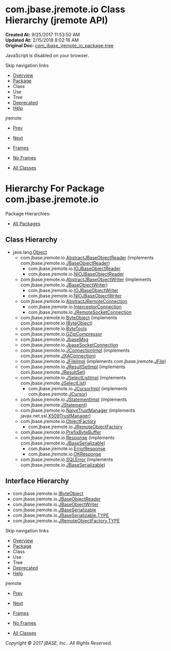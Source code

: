 # com.jbase.jremote.io Class Hierarchy (jremote   API)

**Created At:** 9/25/2017 11:53:50 AM  
**Updated At:** 2/15/2018 8:02:16 AM  
**Original Doc:** [com_jbase_jremote_io_package-tree](https://docs.jbase.com/39250-io/com_jbase_jremote_io_package-tree)  

<!--<br>    try {<br>        if (location.href.indexOf('is-external=true') == -1) {<br>            parent.document.title="com.jbase.jremote.io Class Hierarchy (jremote   API)";<br>        }<br>    }<br>    catch(err) {<br>    }<br>//-->
JavaScript is disabled on your browser.

Skip navigation links

- [Overview](../../../../overview-summary.html)
- [Package](./../com.jbase.jremote.io-%28jremote---api%29)
- Class
- Use
- Tree
- [Deprecated](../../../../deprecated-list.html)
- [Help](../../../../help-doc.html)


jremote <br>

- [Prev](./../../com.jbase.jremote-class-hierarchy)
- [Next](./../charset/com.jbase.jremote.io.charset-class-hierarchy-%28jremote---api%29)


- [Frames](./.)
- [No Frames](./.)


- [All Classes](../../../../allclasses-noframe.html)


<!--<br>  allClassesLink = document.getElementById("allclasses\_navbar\_top");<br>  if(window==top) {<br>    allClassesLink.style.display = "block";<br>  }<br>  else {<br>    allClassesLink.style.display = "none";<br>  }<br>  //-->

# Hierarchy For Package com.jbase.jremote.io
Package Hierarchies:
- [All Packages](../../../../overview-tree.html)

## Class Hierarchy

- java.lang.[Object](http://java.sun.com/j2se/1.5.0/docs/api/java/lang/Object.html?is-external=true "class or interface in java.lang")
    - com.jbase.jremote.io.[AbstractJBaseObjectReader](./../abstractjbaseobjectreader-%28jremote-api%29 "class in com.jbase.jremote.io") (implements com.jbase.jremote.io.[JBaseObjectReader](./../jbaseobjectreader-%28jremote-api%29 "interface in com.jbase.jremote.io"))
        - com.jbase.jremote.io.[IOJBaseObjectReader](./../iojbaseobjectreader-%28jremote-api%29 "class in com.jbase.jremote.io")
        - com.jbase.jremote.io.[NIOJBaseObjectReader](./../niojbaseobjectreader-%28jremote-api%29 "class in com.jbase.jremote.io")
    - com.jbase.jremote.io.[AbstractJBaseObjectWriter](./../abstractjbaseobjectwriter-%28jremote-api%29 "class in com.jbase.jremote.io") (implements com.jbase.jremote.io.[JBaseObjectWriter](./../jbaseobjectwriter-%28jremote-api%29 "interface in com.jbase.jremote.io"))
        - com.jbase.jremote.io.[IOJBaseObjectWriter](./../iojbaseobjectwriter-%28jremote-api%29 "class in com.jbase.jremote.io")
        - com.jbase.jremote.io.[NIOJBaseObjectWriter](./../niojbaseobjectwriter-%28jremote-api%29 "class in com.jbase.jremote.io")
    - com.jbase.jremote.io.[AbstractJRemoteConnection](./../abstractjremoteconnection-%28jremote-api%29 "class in com.jbase.jremote.io")
        - com.jbase.jremote.io.[InterceptorConnection](./../interceptorconnection-%28jremote-api%29 "class in com.jbase.jremote.io")
        - com.jbase.jremote.io.[JRemoteSocketConnection](./../jremotesocketconnection-%28jremote-api%29 "class in com.jbase.jremote.io")
    - com.jbase.jremote.io.[ByteObject](./../byteobject-%28jremote-api%29 "class in com.jbase.jremote.io") (implements com.jbase.jremote.io.[IByteObject](./../ibyteobject-%28jremote-api%29 "interface in com.jbase.jremote.io"))
    - com.jbase.jremote.io.[ByteTools](./../bytetools-%28jremote---api%29 "class in com.jbase.jremote.io")
    - com.jbase.jremote.io.[GZipCompressor](./../gzipcompressor-%28jremote---api%29 "class in com.jbase.jremote.io")
    - com.jbase.jremote.io.[JbaseMsg](./../jbasemsg-%28jremote---api%29 "class in com.jbase.jremote.io")
    - com.jbase.jremote.io.[JbaseSocketConnection](./../jbasesocketconnection-%28jremote---api%29 "class in com.jbase.jremote.io")
    - com.jbase.jremote.io.[JConnectionImpl](./../jconnectionimpl-%28jremote-api%29 "class in com.jbase.jremote.io") (implements com.jbase.jremote.[JXAConnection](./../../jxaconnection-%28jremote-api%29 "interface in com.jbase.jremote"))
    - com.jbase.jremote.io.[JFileImpl](./../jfileimpl-%28jremote-api%29 "class in com.jbase.jremote.io") (implements com.jbase.jremote.[JFile](./../../jfile-%28jremote-api%29 "interface in com.jbase.jremote"))
    - com.jbase.jremote.io.[JResultSetImpl](./../jresultsetimpl-%28jremote-api%29 "class in com.jbase.jremote.io") (implements com.jbase.jremote.[JResultSet](./../../jresultset-%28jremote-api%29 "interface in com.jbase.jremote"))
    - com.jbase.jremote.io.[JSelectListImpl](./../jselectlistimpl-%28jremote---api%29 "class in com.jbase.jremote.io") (implements com.jbase.jremote.[JSelectList](./../../jselectlist-%28jremote-api%29 "interface in com.jbase.jremote"))
        - com.jbase.jremote.io.[JCursorImpl](./../jcursorimpl-%28jremote-api%29 "class in com.jbase.jremote.io") (implements com.jbase.jremote.[JCursor](./../../jcursor-%28jremote-api%29 "interface in com.jbase.jremote"))
    - com.jbase.jremote.io.[JStatementImpl](./../jstatementimpl-%28jremote-api%29 "class in com.jbase.jremote.io") (implements com.jbase.jremote.[JStatement](./../../jstatement-%28jremote-api%29 "interface in com.jbase.jremote"))
    - com.jbase.jremote.io.[NaiveTrustManager](./../naivetrustmanager-%28jremote---api%29 "class in com.jbase.jremote.io") (implements javax.net.ssl.[X509TrustManager](http://java.sun.com/j2se/1.5.0/docs/api/javax/net/ssl/X509TrustManager.html?is-external=true "class or interface in javax.net.ssl"))
    - com.jbase.jremote.io.[ObjectFactory](./../objectfactory-%28jremote---api%29 "class in com.jbase.jremote.io")
        - com.jbase.jremote.io.[JRemoteObjectFactory](./../jremoteobjectfactory-%28jremote---api%29 "class in com.jbase.jremote.io")
    - com.jbase.jremote.io.[PrefixByteBuffer](./../prefixbytebuffer-%28jremote---api%29 "class in com.jbase.jremote.io")
    - com.jbase.jremote.io.[Response](./../response-%28jremote-api%29 "class in com.jbase.jremote.io") (implements com.jbase.jremote.io.[JBaseSerializable](./../jbaseserializable-%28jremote-api%29 "interface in com.jbase.jremote.io"))
        - com.jbase.jremote.io.[ErrorResponse](./../errorresponse-%28jremote-api%29 "class in com.jbase.jremote.io")
        - com.jbase.jremote.io.[OKResponse](./../okresponse-%28jremote-api%29 "class in com.jbase.jremote.io")
    - com.jbase.jremote.io.[SQLError](./../sqlerror-%28jremote-api%29 "class in com.jbase.jremote.io") (implements com.jbase.jremote.io.[JBaseSerializable](./../jbaseserializable-%28jremote-api%29 "interface in com.jbase.jremote.io"))


## Interface Hierarchy

- com.jbase.jremote.io.[IByteObject](./../ibyteobject-%28jremote-api%29 "interface in com.jbase.jremote.io")
- com.jbase.jremote.io.[JBaseObjectReader](./../jbaseobjectreader-%28jremote-api%29 "interface in com.jbase.jremote.io")
- com.jbase.jremote.io.[JBaseObjectWriter](./../jbaseobjectwriter-%28jremote-api%29 "interface in com.jbase.jremote.io")
- com.jbase.jremote.io.[JBaseSerializable](./../jbaseserializable-%28jremote-api%29 "interface in com.jbase.jremote.io")
- com.jbase.jremote.io.[JBaseSerializable.TYPE](./../jbaseserializable-%28jremote-api%29 "interface in com.jbase.jremote.io")
- com.jbase.jremote.io.[JRemoteObjectFactory.TYPE](./../jremoteobjectfactory-%28jremote---api%29 "interface in com.jbase.jremote.io")

Skip navigation links

- [Overview](../../../../overview-summary.html)
- [Package](./../com.jbase.jremote.io-%28jremote---api%29)
- Class
- Use
- Tree
- [Deprecated](../../../../deprecated-list.html)
- [Help](../../../../help-doc.html)


jremote <br>

- [Prev](./../../com.jbase.jremote-class-hierarchy)
- [Next](./../charset/com.jbase.jremote.io.charset-class-hierarchy-%28jremote---api%29)


- [Frames](./.)
- [No Frames](./.)


- [All Classes](../../../../allclasses-noframe.html)


<!--<br>  allClassesLink = document.getElementById("allclasses\_navbar\_bottom");<br>  if(window==top) {<br>    allClassesLink.style.display = "block";<br>  }<br>  else {<br>    allClassesLink.style.display = "none";<br>  }<br>  //-->

*Copyright © 2017 jBASE, Inc.. All Rights Reserved.*
